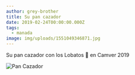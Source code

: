 ```yaml
---
author: grey-brother
title: Su pan cazador
date: 2019-02-24T00:00:00.000Z
tags:
  - manada
image: img/uploads/1551049346871.jpg
---
```

Su pan cazador con los Lobatos 🐺 en Camver 2019

![Pan Cazador](/img/uploads/1551049346871.jpg)
